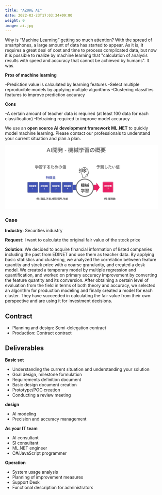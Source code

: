 ```yaml
---
title: "AZURE AI"
date: 2022-02-23T17:03:34+09:00
weight: 0
image: ai.jpg
---
```


Why is “Machine Learning” getting so much attention? With the spread of smartphones, a large amount of data has started to appear. As it is, it requires a great deal of cost and time to process complicated data, but now it is possible to realize by machine learning that "calculation of analysis results with speed and accuracy that cannot be achieved by humans". It was.

**Pros of machine learning**

-Prediction value is calculated by learning features
-Select multiple reproducible models by applying multiple algorithms
-Clustering classifies features to improve prediction accuracy

**Cons**

-A certain amount of teacher data is required (at least 100 data for each classification)
-Retraining required to improve model accuracy



We use an **open source AI development framework ML.NET** to quickly model machine learning. Please contact our professionals to understand your current situation and plan a plan.

![ Image is not Available !](azure-ai.webp)

### Case

**Industry**: Securities industry

**Request**: I want to calculate the original fair value of the stock price

**Solution**: We decided to acquire financial information of listed companies including the past from EDINET and use them as teacher data. By applying basic statistics and clustering, we analyzed the correlation between feature quantity and stock price with a coarse granularity, and created a desk model. We created a temporary model by multiple regression and quantification, and worked on primary accuracy improvement by converting the feature quantity and its conversion. After obtaining a certain level of evaluation from the field in terms of both theory and accuracy, we selected an algorithm for production modeling and finally created a model for each cluster. They have succeeded in calculating the fair value from their own perspective and are using it for investment decisions.


## Contract
- Planning and design: Semi-delegation contract
- Production: Contract contract

## Deliverables

**Basic set**

- Understanding the current situation and understanding your solution
- Goal design, milestone formulation
- Requirements definition document
- Basic design document creation
- Prototype/POC creation
- Conducting a review meeting



**design**

- AI modeling
- Precision and accuracy management

**As your IT team**

- AI consultant
- SI consultant
- ML.NET engineer
- C#/JavaScript programmer

**Operation**

- System usage analysis
- Planning of improvement measures
- Support Desk
- Functional description for administrators